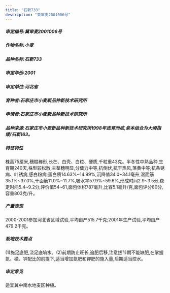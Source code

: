 ```yaml
---
title: "石新733"
description: "冀审麦2001006号"
---
```

##### 审定编号:冀审麦2001006号

##### 作物名称:小麦

##### 品种名称:石新733

##### 审定年份:2001

##### 审定单位:河北省

##### 育种者:石家庄市小麦新品种新技术研究所

##### 申请者:石家庄市小麦新品种新技术研究所

##### 品种来源:石家庄市小麦新品种新技术研究所1998年选育而成,亲本组合为大拇指矮/石新163。

##### 特征特性
株高75厘米,穗棍棒形,长芒、白壳、白粒、硬质,千粒重43克。半冬性中熟品种,生育期240天,株型较松散,主茎穗明显,分蘖力中等,抗倒伏,抗干热风,落黄中等;抗条锈病、叶锈病,感白粉病;蛋白质14.63%~14.99%,沉降值34.0~34.1毫升,湿面筋35.1%~37.0%,干面筋11.0%~11.7%,吸水率57.9%~59.6%,形成时间2.9~3.5分,稳定时间5.4~9.2分,评价值54~61,面包体积787毫升,比容5.1毫升/克,面包评分80分,容重803克/升。

##### 产量表现
2000-2001参加河北省区域试验,平均亩产515.7千克;2001年生产试验,平均亩产479.2千克。

##### 栽培技术要点
(1)施足底肥,浇足底墒水。(2)前期防止旺长,追肥后移,注意拔节期不能缺肥,在掌握氮、磷、钾配比的前提下,适当增加氮肥和钾肥的施入量,后期适当控水。

##### 审定意见
适宜冀中南水地麦区种植。
